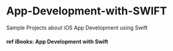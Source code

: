 # App-Development-with-SWIFT
Sample Projects about iOS App Development using Swift

#### ref iBooks:  App Development with Swift
